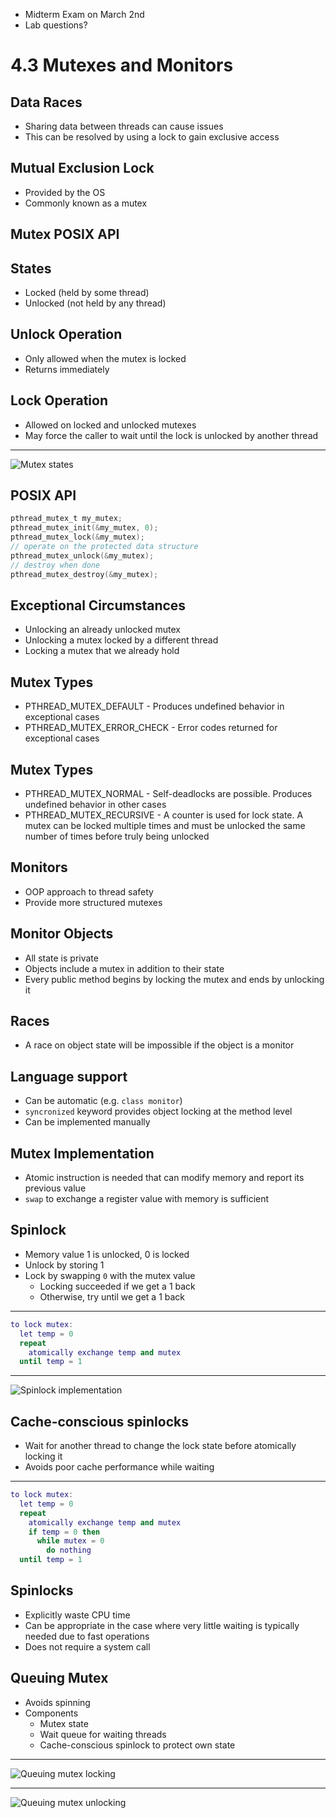 - Midterm Exam on March 2nd
- Lab questions?

4.3 Mutexes and Monitors
========================

Data Races
----------

- Sharing data between threads can cause issues
- This can be resolved by using a lock to gain exclusive access

Mutual Exclusion Lock
---------------------

- Provided by the OS
- Commonly known as a mutex

Mutex POSIX API
---------------

States
------

- Locked (held by some thread)
- Unlocked (not held by any thread)

Unlock Operation
----------------

- Only allowed when the mutex is locked
- Returns immediately

Lock Operation
--------------

- Allowed on locked and unlocked mutexes
- May force the caller to wait until the lock is unlocked by another thread

---

![Mutex states](media/4-4.png)

POSIX API
---------

```c
pthread_mutex_t my_mutex;
pthread_mutex_init(&my_mutex, 0);
pthread_mutex_lock(&my_mutex);
// operate on the protected data structure
pthread_mutex_unlock(&my_mutex);
// destroy when done
pthread_mutex_destroy(&my_mutex);
```

Exceptional Circumstances
-------------------------

- Unlocking an already unlocked mutex
- Unlocking a mutex locked by a different thread
- Locking  a mutex that we already hold

Mutex Types
-----------

- PTHREAD_MUTEX_DEFAULT - Produces undefined behavior in exceptional cases
- PTHREAD_MUTEX_ERROR_CHECK - Error codes returned for exceptional cases

Mutex Types
-----------

- PTHREAD_MUTEX_NORMAL - Self-deadlocks are possible. Produces undefined behavior in other cases
- PTHREAD_MUTEX_RECURSIVE - A counter is used for lock state. A mutex can be locked multiple times and must be unlocked the same number of times before truly being unlocked

Monitors
--------

- OOP approach to thread safety
- Provide more structured mutexes

Monitor Objects
---------------

- All state is private
- Objects include a mutex in addition to their state
- Every public method begins by locking the mutex and ends by unlocking it

Races
-----

- A race on object state will be impossible if the object is a monitor

Language support
----------------

- Can be automatic (e.g. `class monitor`)
- `syncronized` keyword provides object locking at the method level
- Can be implemented manually

Mutex Implementation
--------------------

- Atomic instruction is needed that can modify memory and report its previous value
- `swap` to exchange a register value with memory is sufficient

Spinlock
--------

- Memory value 1 is unlocked, 0 is locked
- Unlock by storing 1
- Lock by swapping `0` with the mutex value
  - Locking succeeded if we get a 1 back
  - Otherwise, try until we get a 1 back

---

```lua
to lock mutex:
  let temp = 0
  repeat
    atomically exchange temp and mutex
  until temp = 1
```

---

![Spinlock implementation](media/4-8.png)

Cache-conscious spinlocks
------------------------

- Wait for another thread to change the lock state before atomically locking it
- Avoids poor cache performance while waiting

---

```lua
to lock mutex:
  let temp = 0
  repeat
    atomically exchange temp and mutex
    if temp = 0 then
      while mutex = 0
        do nothing
  until temp = 1
```

Spinlocks
---------

- Explicitly waste CPU time
- Can be appropriate in the case where very little waiting is typically needed due to fast operations
- Does not require a system call

Queuing Mutex
------------

- Avoids spinning
- Components
  - Mutex state
  - Wait queue for waiting threads
  - Cache-conscious spinlock to protect own state

---

![Queuing mutex locking](media/4-12.png)

---

![Queuing mutex unlocking](media/4-13.png)
